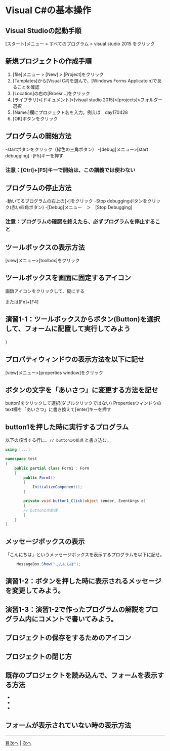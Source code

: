 # Visual C#の基本操作
## Visual Studioの起動手順
[スタート]メニュー > すべてのプログラム > visual studio 2015 をクリック


## 新規プロジェクトの作成手順
1.	 [file]メニュー > [New] > [Project]をクリック
2.	 [Tamplates]から[Visual C#]を選んで、[Windows Forms Applicatoin]であることを確認
3.	 [Location]の右の[Broesr...]をクリック
1. [ライブラリ]>[ドキュメント]>[visual studio 2015]>[projects]>フォルダー選択
4.	 [Name:]欄にプロジェクト名を入力。例えば　day170428
5.	 [OK]ボタンをクリック
	 


## プログラムの開始方法
-startボタンをクリック（緑色の三角ボタン）
-[debug]メニュー>[start debugging]
-[F5]キーを押す

### 注意：[Ctri]+[F5]キーで開始は、この講義では使わない

## プログラムの停止方法
-動いてるプログラムの右上の[×]をクリック
-Stop debuggingボタンをクリック(赤い四角ボタン)
-[Debug]メニュー　＞　[Stop Debugging]

### 注意：プログラムの確認を終えたら、必ずプログラムを停止すること

## ツールボックスの表示方法
[view]メニュー>[toolbox]をクリック


## ツールボックスを画面に固定するアイコン
画鋲アイコンをクリックして、縦にする

または[Fn]+[F4]
## 演習1-1：ツールボックスからボタン(Button)を選択して、フォームに配置して実行してみよう
）


## プロパティウィンドウの表示方法を以下に記せ
[view]メニュー>[properties window]をクリック


## ボタンの文字を「あいさつ」に変更する方法を記せ
button1をクリックして選択(ダブルクリックではない)
Propertiesウィンドウのtext欄を「あいさつ」に書き換えて[enter]キーを押す

## button1を押した時に実行するプログラム
以下の該当する行に、`// button1の処理` と書き込む。

```cs
using [...]

namespace test
{
    public partial class Form1 : Form
    {
        public Form1()
        {
            InitializeComponent();
        }

        private void button1_Click(object sender, EventArgs e)
        {
		// button1の処理
        }
    }
}
```

## メッセージボックスの表示
「こんにちは」というメッセージボックスを表示するプログラムを以下に記せ。

```cs
	 MessageBox.Show("こんにちは");
```

## 演習1-2：ボタンを押した時に表示されるメッセージを変更してみよう。



## 演習1-3：演習1-2で作ったプログラムの解説をプログラム内にコメントで書いてみよう。



## プロジェクトの保存をするためのアイコン



## プロジェクトの閉じ方



## 既存のプロジェクトを読み込んで、フォームを表示する方法
-
-
-

## フォームが表示されていない時の表示方法



---

[目次へ](README.md#%E7%9B%AE%E6%AC%A1) | [次へ](README.md#%E3%83%97%E3%83%AD%E3%82%B0%E3%83%A9%E3%83%9F%E3%83%B3%E3%82%B0%E3%81%AE%E8%82%9D)
